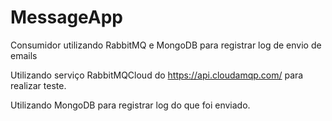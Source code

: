 # MessageApp
Consumidor utilizando RabbitMQ e MongoDB para registrar log de envio de emails

Utilizando serviço RabbitMQCloud do https://api.cloudamqp.com/  para realizar teste.

Utilizando MongoDB para registrar log do que foi enviado.

